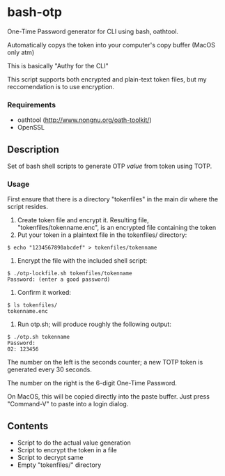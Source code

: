 # bash-otp
One-Time Password generator for CLI using bash, oathtool.

Automatically copys the token into your computer's copy buffer (MacOS only atm)

This is basically "Authy for the CLI"

This script supports both encrypted and plain-text token files, but my reccomendation is to use encryption.

### Requirements

* oathtool (http://www.nongnu.org/oath-toolkit/)
* OpenSSL


## Description

Set of bash shell scripts to generate OTP *value* from token using TOTP.

### Usage

First ensure that there is a directory "tokenfiles" in the main dir where the script resides.

1. Create token file and encrypt it. Resulting file, "tokenfiles/tokenname.enc", is an encrypted file containing the token
  1. Put your token in a plaintext file in the tokenfiles/ directory:
```
$ echo "1234567890abcdef" > tokenfiles/tokenname
```
  1. Encrypt the file with the included shell script:
```
$ ./otp-lockfile.sh tokenfiles/tokenname
Password: (enter a good password)
```
  1. Confirm it worked:
```
$ ls tokenfiles/
tokenname.enc
```
1. Run otp.sh; will produce roughly the following output:
```
$ ./otp.sh tokenname
Password:
02: 123456
```

The number on the left is the seconds counter; a new TOTP token is generated every 30 seconds.

The number on the right is the 6-digit One-Time Password.

On MacOS, this will be copied directly into the paste buffer. Just press "Command-V" to paste into a login dialog.


## Contents

* Script to do the actual value generation
* Script to encrypt the token in a file
* Script to decrypt same
* Empty "tokenfiles/" directory

